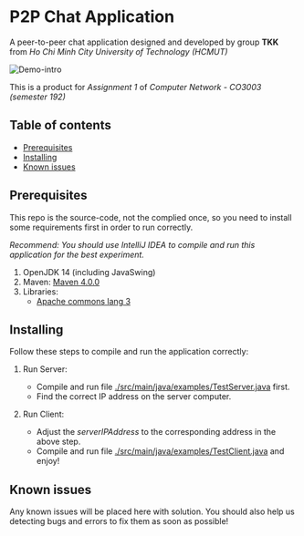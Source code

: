 # P2P Chat Application

A peer-to-peer chat application designed and developed by group **TKK** from _Ho Chi Minh City University of Technology (HCMUT)_

![Demo-intro](https://github.com/ngoductuanlhp/p2p_appchat/demo_images/login_screen.png)

This is a product for _Assignment 1_ of _Computer Network - CO3003 (semester 192)_

## Table of contents
* [Prerequisites](Prerequisites)
* [Installing](Installing)
* [Known issues](Known-issues)

## Prerequisites

This repo is the source-code, not the complied once, so you need to install some requirements first in order to run correctly.

_Recommend: You should use IntelliJ IDEA to compile and run this application for the best experiment._

1. OpenJDK 14 (including JavaSwing)
2. Maven: [Maven 4.0.0](https://maven.apache.org/)
3. Libraries:
    - [Apache commons lang 3](https://commons.apache.org/lang/download_lang.cgi)


## Installing

Follow these steps to compile and run the application correctly:
1. Run Server:

    * Compile and run file [./src/main/java/examples/TestServer.java](https://github.com/ngoductuanlhp/p2p_appchat/blob/master/src/main/java/examples/TestServer.java) first.
    * Find the correct IP address on the server computer.

2. Run Client:
    * Adjust the _serverIPAddress_ to the corresponding address in the above step.
    * Compile and run file [./src/main/java/examples/TestClient.java](https://github.com/ngoductuanlhp/p2p_appchat/blob/master/src/main/java/examples/TestClient.java) and enjoy!

## Known issues

Any known issues will be placed here with solution. You should also help us detecting bugs and errors to fix them as soon as possible!